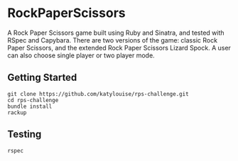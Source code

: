 # RockPaperScissors

A Rock Paper Scissors game built using Ruby and Sinatra, and tested with RSpec and Capybara.  There are two versions of the game: classic Rock Paper Scissors, and the extended Rock Paper Scissors Lizard Spock.  A user can also choose single player or two player mode.

## Getting Started

```
git clone https://github.com/katylouise/rps-challenge.git
cd rps-challenge
bundle install
rackup
```

## Testing

```
rspec
```


